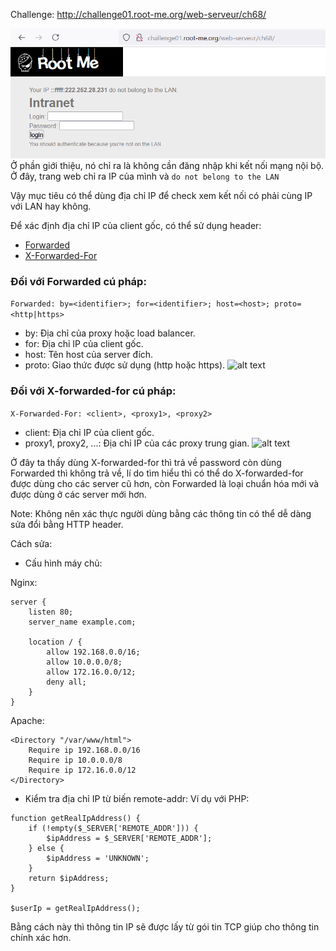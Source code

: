 Challenge: http://challenge01.root-me.org/web-serveur/ch68/

![alt text](image.png)
Ở phần giới thiệu, nó chỉ ra là không cần đăng nhập khi kết nối mạng nội bộ. Ở đây, trang web chỉ ra IP của mình và ```do not belong to the LAN```

Vậy mục tiêu có thể dùng địa chỉ IP để check xem kết nối có phải cùng IP với LAN hay không.

Để xác định địa chỉ IP của client gốc, có thể sử dụng header: 
- [Forwarded]()
- [X-Forwarded-For]()

### Đối với Forwarded cú pháp: 
```Forwarded: by=<identifier>; for=<identifier>; host=<host>; proto=<http|https>```
- by: Địa chỉ của proxy hoặc load balancer.
- for: Địa chỉ IP của client gốc.
- host: Tên host của server đích.
- proto: Giao thức được sử dụng (http hoặc https). 
![alt text](image-1.png)

### Đối với X-forwarded-for cú pháp: 
```X-Forwarded-For: <client>, <proxy1>, <proxy2>```
- client: Địa chỉ IP của client gốc.
- proxy1, proxy2, ...: Địa chỉ IP của các proxy trung gian.
![alt text](image-2.png)

Ở đây ta thấy dùng X-forwarded-for thì trả về password còn dùng Forwarded thì không trả về, lí do tìm hiểu thì có thể do X-forwarded-for được dùng cho các server cũ hơn, còn Forwarded là loại chuẩn hóa mới và được dùng ở các server mới hơn. 

Note: Không nên xác thực người dùng bằng các thông tin có thể dễ dàng sửa đổi bằng HTTP header.

Cách sửa: 
- Cấu hình máy chủ: 

Nginx:
```
server {
    listen 80;
    server_name example.com;

    location / {
        allow 192.168.0.0/16;
        allow 10.0.0.0/8;
        allow 172.16.0.0/12;
        deny all;
    }
}
```
Apache:
```
<Directory "/var/www/html">
    Require ip 192.168.0.0/16
    Require ip 10.0.0.0/8
    Require ip 172.16.0.0/12
</Directory>

```

- Kiểm tra địa chỉ IP từ biến remote-addr:
Ví dụ với PHP:
```
function getRealIpAddress() {
    if (!empty($_SERVER['REMOTE_ADDR'])) {
        $ipAddress = $_SERVER['REMOTE_ADDR'];
    } else {
        $ipAddress = 'UNKNOWN';
    }
    return $ipAddress;
}

$userIp = getRealIpAddress();

```
Bằng cách này thì thông tin IP sẽ được lấy từ gói tin TCP giúp cho thông tin chính xác hơn. 

